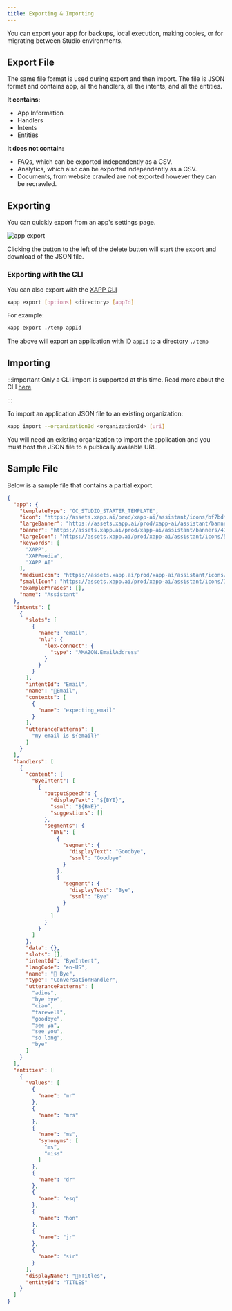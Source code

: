 ```yaml
---
title: Exporting & Importing
---
```


You can export your app for backups, local execution, making copies, or for migrating between Studio environments.

## Export File

The same file format is used during export and then import.  The file is JSON format and contains app, all the handlers, all the intents, and all the entities.  

__It contains:__

* App Information
* Handlers
* Intents
* Entities

__It does not contain:__

* FAQs, which can be exported independently as a CSV.
* Analytics, which also can be exported independently as a CSV.
* Documents, from website crawled are not exported however they can be recrawled.

## Exporting

You can quickly export from an app's settings page.

![app export](/img/studio/studio-app-export.png)

Clicking the button to the left of the delete button will start the export and download of the JSON file.

### Exporting with the CLI

You can also export with the [XAPP CLI](/docs/development/cli)

```bash
xapp export [options] <directory> [appId]
```

For example:

```bash
xapp export ./temp appId
```

The above will export an application with ID `appId` to a directory `./temp`

## Importing

:::important
Only a CLI import is supported at this time.  Read more about the CLI [here](/docs/development/cli)

:::

To import an application JSON file to an existing organization:

```bash
xapp import --organizationId <organizationId> [uri]
```

You will need an existing organization to import the application and you must host the JSON file to a publically available URL.

## Sample File

Below is a sample file that contains a partial export.

```json
{
  "app": {
    "templateType": "OC_STUDIO_STARTER_TEMPLATE",
    "icon": "https://assets.xapp.ai/prod/xapp-ai/assistant/icons/bf7bdf1c-d790-4003-9ba6-7ee475f1ffb9.png",
    "largeBanner": "https://assets.xapp.ai/prod/xapp-ai/assistant/banners/1920x1080/415fa5de-7128-434c-9e96-050dc4aa8475.png",
    "banner": "https://assets.xapp.ai/prod/xapp-ai/assistant/banners/415fa5de-7128-434c-9e96-050dc4aa8475.png",
    "largeIcon": "https://assets.xapp.ai/prod/xapp-ai/assistant/icons/512x512/bf7bdf1c-d790-4003-9ba6-7ee475f1ffb9.png",
    "keywords": [
      "XAPP",
      "XAPPmedia",
      "XAPP AI"
    ],
    "mediumIcon": "https://assets.xapp.ai/prod/xapp-ai/assistant/icons/192x192/bf7bdf1c-d790-4003-9ba6-7ee475f1ffb9.png",
    "smallIcon": "https://assets.xapp.ai/prod/xapp-ai/assistant/icons/108x108/bf7bdf1c-d790-4003-9ba6-7ee475f1ffb9.png",
    "examplePhrases": [],
    "name": "Assistant"
  },
  "intents": [ 
    {
      "slots": [
        {
          "name": "email",
          "nlu": {
            "lex-connect": {
              "type": "AMAZON.EmailAddress"
            }
          }
        }
      ],
      "intentId": "Email",
      "name": "📧Email",
      "contexts": [
        {
          "name": "expecting_email"
        }
      ],
      "utterancePatterns": [
        "my email is ${email}"
      ]
    }
  ],
  "handlers": [
    {
      "content": {
        "ByeIntent": [
          {
            "outputSpeech": {
              "displayText": "${BYE}",
              "ssml": "${BYE}",
              "suggestions": []
            },
            "segments": {
              "BYE": [
                {
                  "segment": {
                    "displayText": "Goodbye",
                    "ssml": "Goodbye"
                  }
                },
                {
                  "segment": {
                    "displayText": "Bye",
                    "ssml": "Bye"
                  }
                }
              ]
            }
          }
        ]
      },
      "data": {},
      "slots": [],
      "intentId": "ByeIntent",
      "langCode": "en-US",
      "name": "👋 Bye",
      "type": "ConversationHandler",
      "utterancePatterns": [
        "adios",
        "bye bye",
        "ciao",
        "farewell",
        "goodbye",
        "see ya",
        "see you",
        "so long",
        "bye"
      ]
    }
  ],
  "entities": [
    {
      "values": [
        {
          "name": "mr"
        },
        {
          "name": "mrs"
        },
        {
          "name": "ms",
          "synonyms": [
            "ms",
            "miss"
          ]
        },
        {
          "name": "dr"
        },
        {
          "name": "esq"
        },
        {
          "name": "hon"
        },
        {
          "name": "jr"
        },
        {
          "name": "sir"
        }
      ],
      "displayName": "👩‍⚕️Titles",
      "entityId": "TITLES"
    }
  ]
}
```
